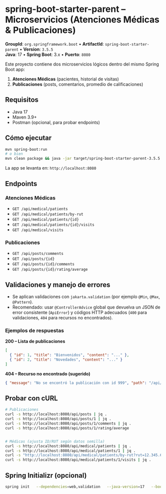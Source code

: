# spring-boot-starter-parent – Microservicios (Atenciones Médicas & Publicaciones)

**GroupId**: `org.springframework.boot` • **ArtifactId**: `spring-boot-starter-parent` • **Version**: `3.5.5`  
**Java**: 17 • **Spring Boot**: 3.x • **Puerto**: `8080`

Este proyecto contiene dos microservicios lógicos dentro del mismo Spring Boot app:  
1) **Atenciones Médicas** (pacientes, historial de visitas)  
2) **Publicaciones** (posts, comentarios, promedio de calificaciones)

## Requisitos
- Java 17
- Maven 3.9+
- Postman (opcional, para probar endpoints)

## Cómo ejecutar
```bash
mvn spring-boot:run
# o bien
mvn clean package && java -jar target/spring-boot-starter-parent-3.5.5.jar
```
La app se levanta en: `http://localhost:8080`

## Endpoints
### Atenciones Médicas
- `GET /api/medical/patients`
- `GET /api/medical/patients/by-rut`
- `GET /api/medical/patients/{id}`
- `GET /api/medical/patients/{id}/visits`
- `GET /api/medical/visits`

### Publicaciones
- `GET /api/posts/comments`
- `GET /api/posts/{id}`
- `GET /api/posts/{id}/comments`
- `GET /api/posts/{id}/rating/average`


## Validaciones y manejo de errores
- Se aplican validaciones con `jakarta.validation` (por ejemplo `@Min`, `@Max`, `@Pattern`).  
- Recomendado: usar `@ControllerAdvice` global que devuelva un JSON de error consistente (`ApiError`) y códigos HTTP adecuados (`400` para validaciones, `404` para recursos no encontrados).

### Ejemplos de respuestas
**200 – Lista de publicaciones**
```json
[
  { "id": 1, "title": "Bienvenidos", "content": "..." },
  { "id": 2, "title": "Novedades", "content": "..." }
]
```
**404 – Recurso no encontrado (sugerido)**
```json
{ "message": "No se encontró la publicación con id 999", "path": "/api/posts/999", "timestamp": "2025-08-31T18:00:00Z" }
```

## Probar con cURL
```bash
# Publicaciones
curl -s http://localhost:8080/api/posts | jq .
curl -s http://localhost:8080/api/posts/1 | jq .
curl -s http://localhost:8080/api/posts/1/comments | jq .
curl -s http://localhost:8080/api/posts/1/rating/average


# Médicas (ajusta ID/RUT según datos semilla)
curl -s http://localhost:8080/api/medical/patients | jq .
curl -s http://localhost:8080/api/medical/patients/1 | jq .
curl -s "http://localhost:8080/api/medical/patients/by-rut?rut=12.345.678-5" | jq .
curl -s http://localhost:8080/api/medical/patients/1/visits | jq .
```

## Spring Initializr (opcional)
```bash
spring init   --dependencies=web,validation   --java-version=17   --boot-version=3.3.2   --name=spring-boot-starter-parent   --package-name=org.springframework.boot.springbootstarterparent   spring-boot-starter-parent
```

